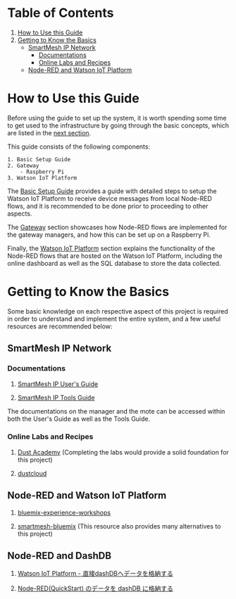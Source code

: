 Table of Contents
=================
1. [How to Use this Guide](#how-to-use-this-guide)
1. [Getting to Know the Basics](#getting-to-know-the-basics)
    * [SmartMesh IP Network](#smartmesh-ip-network)
        * [Documentations](#documentation)
        * [Online Labs and Recipes](#online-labs-and-recipes)
    * [Node-RED and Watson IoT Platform](#node-red-and-watson-iot-platform)

# How to Use this Guide #

Before using the guide to set up the system, it is worth spending some time to get used to the infrastructure by going through the basic concepts, which are listed in the [next section](#getting-to-know-the-basics).

This guide consists of the following components:

```
1. Basic Setup Guide
2. Gateway
    - Raspberry Pi
3. Watson IoT Platform
```

The [Basic Setup Guide](Basic-Setup-Guide/README.md) provides a guide with detailed steps to setup the Watson IoT Platform to receive device messages from local Node-RED flows, and it is recommended to be done prior to proceeding to other aspects.

The [Gateway](Gateway/README.md) section showcases how Node-RED flows are implemented for the gateway managers, and how this can be set up on a Raspberry Pi.

Finally, the [Watson IoT Platform](Watson-IoT-Platform/README.md) section explains the functionality of the Node-RED flows that are hosted on the Watson IoT Platform, including the online dashboard as well as the SQL database to store the data collected.

# Getting to Know the Basics #

Some basic knowledge on each respective aspect of this project is required in order to understand and implement the entire system, and a few useful resources are recommended below:

## SmartMesh IP Network ##

### Documentations ###

1. [SmartMesh IP User's Guide](https://www.analog.com/media/en/technical-documentation/user-guides/SmartMesh_IP_User_s_Guide.pdf)

1. [SmartMesh IP Tools Guide](https://www.analog.com/media/en/technical-documentation/user-guides/smartmesh_ip_tools_guide.pdf)

The documentations on the manager and the mote can be accessed within both the User's Guide as well as the Tools Guide.

### Online Labs and Recipes ###

1. [Dust Academy](https://dustcloud.atlassian.net/wiki/spaces/ALLDOC/pages/40468511/Dust+Academy) (Completing the labs would provide a solid foundation for this project)

1. [dustcloud](https://dustcloud.atlassian.net/wiki/spaces/ALLDOC/overview?mode=global)

## Node-RED and Watson IoT Platform ##

1. [bluemix-experience-workshops](https://github.com/rcruicks/bluemix-experience-workshops/blob/master/Bluemix-Experience-Workshops-V6.md)

1. [smartmesh-bluemix](https://github.com/twatteyne/smartmesh-bluemix)
(This resource also provides many alternatives to this project)

## Node-RED and DashDB ##

1. [Watson IoT Platform - 直接dashDBへデータを格納する](https://qiita.com/egplnt/items/2c911b7618517ebe9ba2)

1. [Node-RED(QuickStart) のデータを dashDB に格納する](http://dotnsf.blog.jp/archives/1047589155.html)
